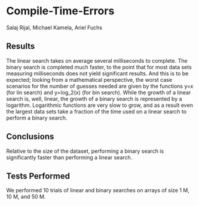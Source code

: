 # Compile-Time-Errors
Salaj Rijal, Michael Kamela, Ariel Fuchs

## Results
The linear search takes on average several milliseconds to complete. The binary search is completed much faster, to the point that for most data sets measuring milliseconds does not yield significant results. And this is to be expected; looking from a mathematical perspective, the worst case scenarios for the number of guesses needed are given by the functions y=x (for lin search) and y=log_2(x) (for bin search). While the growth of a linear search is, well, linear, the growth of a binary search is represented by a logarithm. Logarithmic functions are very slow to grow, and as a result even the largest data sets take a fraction of the time used on a linear search to perform a binary search.
## Conclusions
Relative to the size of the dataset, performing a binary search is significantly faster than performing a linear search.
## Tests Performed
We performed 10 trials of linear and binary searches on arrays of size 1 M, 10 M, and 50 M. 
